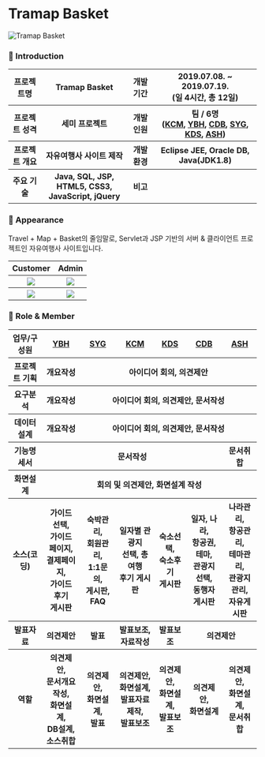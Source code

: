 # Tramap Basket

![Tramap Basket](https://lh3.googleusercontent.com/_dXd0hR__wTnNpO_jzd5ns1xQ5o5qyzNTzbwVaz6ju3mVW1uZ6-dnjrMGDt5FgBfNuuDkKfRdV7JeVjOvHkhJAYMhaobZt3JFBBVE_-aAe3CJGmsnNPwmYiKSVfRgJiy8qUHctS9G0XdSS3rHJa5EAbeIo9xREj0h_NUdP6Y8fMQlcnmDNzRpJ7DwWyoJwxS6V2kn-1tNXDUMKf9F5Z7_d8v-HVxvOb-hAx8UsGw_vpzy1SUT3a4c13wO8RGG-AqVPbrvJst7jGx_jWocCDfVBU4OMoewgovG506-vm9UFL25elXKY0JiYkr_3M0zWildKwmMELqOQW6v1kXanX4fCc01Nxc62VGEdEn3M6sD8Zwc3jdYDI0Oph4DQ8Fm-GOCs6s0tLABN7tbzeASviawbnW2UL1cR6-zh8mzEpbfnouQhk-ZGPCJCS4XNUKUOxoci_OgHMbdS4mw3jF0uxhjynXTfe9JPpp6TdjGExZEEJSkN7qEiYDcC_881cCCGM4jQibK7Ut7kfjIO8M6E7Dnk73OW0Q76pJNpS456RM1AvX4FUjBpRQCXLXBfwNWTfxf1Czvjp7xn17k5zRsCEjeKhSsVQqtknAnqpzZ-MR6fknlDv347Z56khNoFOeiwlMONJcefKQ_tcFPTpdVqNfpblbEbrL038YclWJ7afQKBdg-JA4Id6NWbC6ZpFwSQ=w1454-h969-no "Preview")

### 👋 Introduction

<table>
    <tr>
        <th>프로젝트명</th>
        <th>Tramap Basket</th>
        <th>개발 기간</th>
        <th>2019.07.08. ~ 2019.07.19. <br>(일 4시간, 총 12일)</th>
    </tr>
    <tr>
        <th>프로젝트 성격</th>
        <th>세미 프로젝트</th>
        <th>개발 인원</th>
        <th>팀 / 6명<br>
          (<a href="https://github.com/chanmi-kim">KCM</a>,
          <a href="https://github.com/YooBH0225">YBH</a>,
          <a href="https://github.com/DavingToT">CDB</a>,
          <a href="https://github.com/yugyeong-seol">SYG</a>,
          <a href="https://github.com/kdsss123">KDS</a>,
          <a href="https://github.com/SangHyun-Ahn">ASH</a>)
      </th>
    </tr>
      <tr>
        <th>프로젝트 개요</th>
        <th>자유여행사 사이트 제작</th>
        <th>개발 환경</th>
        <th>Eclipse JEE, Oracle DB, Java(JDK1.8)</th>
    </tr>
        <tr>
        <th>주요 기술</th>
        <th>Java, SQL, JSP, HTML5, CSS3, <br>JavaScript, jQuery</th>
        <th>비고</th>
        <th> </th>
    </tr>
</table>

### 📼 Appearance

Travel + Map + Basket의 줄임말로, Servlet과 JSP 기반의 서버 & 클라이언트 프로젝트인 자유여행사 사이트입니다.

<table>
    <tr>
       <th>Customer</th>
       <th>Admin</th>
    </tr>
    <tr>
        <th><img src="https://tinyurl.com/y965f5vm"></th>
        <th><img src="https://tinyurl.com/ydcnjguc"></th>
    </tr>
    <tr>
        <th><img src="https://tinyurl.com/y93vrufa"></th>
        <th><img src="https://tinyurl.com/yddqd7z3"></th>
    </tr>
</table>

### 📑 Role & Member

<table>
    <tr>
        <th>업무/구성원</th>
        <th><a href="https://github.com/YooBH0225">YBH</a></th>
        <th><a href="https://github.com/yugyeong-seol">SYG</a></th>
        <th><a href="https://github.com/chanmi-kim">KCM</a></th>
        <th><a href="https://github.com/kdsss123">KDS</a></th>
        <th><a href="https://github.com/DavingToT">CDB</a></th>
        <th><a href="https://github.com/SangHyun-Ahn">ASH</a></th>
    </tr>
    <tr>
        <th>프로젝트 기획</th>
        <th>개요작성</th>
        <th colspan="5">아이디어 회의, 의견제안</th>
    </tr>
    <tr>
        <th>요구분석</th>
        <th>개요작성</th>
        <th colspan="5">아이디어 회의, 의견제안, 문서작성</th>
    </tr>
    <tr>
        <th>데이터설계</th>
        <th>개요작성</th>
        <th colspan="5">아이디어 회의, 의견제안, 문서작성</th>
    </tr>
    <tr>
        <th>기능명세서</th>
        <th colspan="5">문서작성</th>
        <th>문서취합</th>
    </tr>
    <tr>
        <th>화면설계</th>
        <th colspan="6">회의 및 의견제안, 화면설계 작성</th>
    </tr>
    <tr>
        <th>소스(코딩)</th>
        <th>가이드 선택, <br>가이드 페이지, <br>결제페이지, <br>가이드 후기 <br>게시판</th>
        <th>숙박관리, <br>회원관리, <br> 1:1문의, <br>게시판, FAQ</th>
        <th>일자별 관광지 <br>선택, 총 여행 <br>후기 게시판</th>
        <th>숙소선택, <br>숙소후기 <br>게시판</th>
        <th>일자, 나라, <br>항공권, 테마, <br>관광지 선택, <br>동행자 게시판</th>
        <th>나라관리, <br>항공관리, <br>테마관리, <br>관광지관리, <br>자유게시판</th>
    </tr>
    <tr>
        <th>발표자료</th>
        <th>의견제안</th>
        <th>발표</th>
        <th>발표보조, <br>자료작성</th>
        <th>발표보조</th>
        <th colspan="2">의견제안</th>
    </tr>
    <tr>
        <th>역할</th>
        <th>의견제안, <br>문서개요작성, <br>화면설계, <br>DB설계, <br>소스취합</th>
        <th>의견제안, <br>화면설계, <br>발표</th>
        <th>의견제안, <br>화면설계, <br>발표자료 제작, <br>발표보조</th>
        <th>의견제안, <br>화면설계, <br>발표보조</th>
        <th>의견제안, <br>화면설계</th>
        <th>의견제안, <br>화면설계, <br>문서취합</th>
    </tr>
</table>
